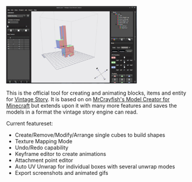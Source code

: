 <img src="/BunnyRunning.gif" alt="Drawing" width="350"/>

This is the official tool for creating and animating blocks, items and entity for [Vintage Story](http://www.vintagestory.at/). It is based on on [MrCrayfish's Model Creator for Minecraft](https://github.com/MrCrayfish/ModelCreator) but extends upon it with many more features and saves the models in a format the vintage story engine can read.

Current featureset:
- Create/Remove/Modify/Arrange single cubes to build shapes
- Texture Mapping Mode
- Undo/Redo capability
- Keyframe editor to create animations
- Attachment point editor
- Auto UV Unwrap for individual boxes with several unwrap modes
- Export screenshots and animated gifs
